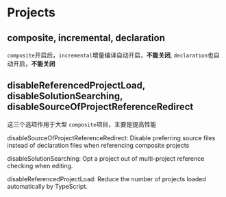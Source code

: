 # Projects

## composite, incremental, declaration

`composite`开启后，`incremental`增量编译自动开启，**不能关闭**, `declaration`也自动开启，**不能关闭**

## disableReferencedProjectLoad, disableSolutionSearching, disableSourceOfProjectReferenceRedirect
这三个选项作用于大型 `composite`项目，主要是提高性能

disableSourceOfProjectReferenceRedirect: Disable preferring source files instead of declaration files when referencing composite projects

disableSolutionSearching: Opt a project out of multi-project reference checking when editing.

disableReferencedProjectLoad: Reduce the number of projects loaded automatically by TypeScript.

